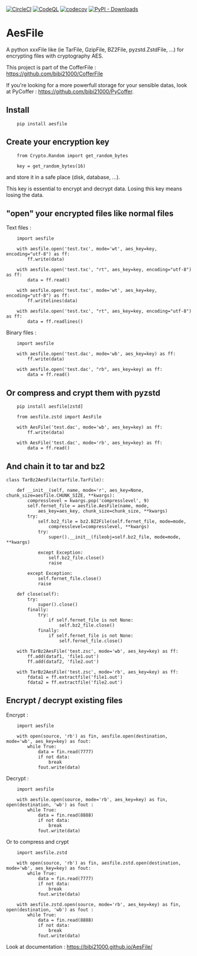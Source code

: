 [![CircleCI](https://dl.circleci.com/status-badge/img/gh/bibi21000/AesFile/tree/main.svg?style=svg)](https://dl.circleci.com/status-badge/redirect/gh/bibi21000/AesFile/tree/main)
[![CodeQL](https://github.com/bibi21000/AesFile/actions/workflows/codeql-analysis.yml/badge.svg)](https://github.com/bibi21000/AesFile/actions/workflows/codeql-analysis.yml)
[![codecov](https://codecov.io/gh/bibi21000/AesFile/graph/badge.svg?token=4124GIOJAK)](https://codecov.io/gh/bibi21000/AesFile)
[![PyPI - Downloads](https://img.shields.io/pypi/dm/aesfile)](https://pypi.org/project/aesfile/)

# AesFile

A python xxxFile like (ie TarFile, GzipFile, BZ2File, pyzstd.ZstdFile, ...)
for encrypting files with cryptography AES.

This project is part of the CofferFile : https://github.com/bibi21000/CofferFile

If you're looking for a more powerfull storage for your sensible datas,
look at PyCoffer : https://github.com/bibi21000/PyCoffer.


## Install

```
    pip install aesfile
```

## Create your encryption key

```
    from Crypto.Random import get_random_bytes

    key = get_random_bytes(16)
```
and store it in a safe place (disk, database, ...).

This key is essential to encrypt and decrypt data.
Losing this key means losing the data.

## "open" your encrypted files like normal files

Text files :

```
    import aesfile

    with aesfile.open('test.txc', mode='wt', aes_key=key, encoding="utf-8") as ff:
        ff.write(data)

    with aesfile.open('test.txc', "rt", aes_key=key, encoding="utf-8") as ff:
        data = ff.read()

    with aesfile.open('test.txc', mode='wt', aes_key=key, encoding="utf-8") as ff:
        ff.writelines(data)

    with aesfile.open('test.txc', "rt", aes_key=key, encoding="utf-8") as ff:
        data = ff.readlines()
```

Binary files :

```
    import aesfile

    with aesfile.open('test.dac', mode='wb', aes_key=key) as ff:
        ff.write(data)

    with aesfile.open('test.dac', "rb", aes_key=key) as ff:
        data = ff.read()
```

## Or compress and crypt them with pyzstd

```
    pip install aesfile[zstd]
```

```
    from aesfile.zstd import AesFile

    with AesFile('test.dac', mode='wb', aes_key=key) as ff:
        ff.write(data)

    with AesFile('test.dac', mode='rb', aes_key=key) as ff:
        data = ff.read()
```

## And chain it to tar and bz2

```
class TarBz2AesFile(tarfile.TarFile):

    def __init__(self, name, mode='r', aes_key=None, chunk_size=aesfile.CHUNK_SIZE, **kwargs):
        compresslevel = kwargs.pop('compresslevel', 9)
        self.fernet_file = aesfile.AesFile(name, mode,
            aes_key=aes_key, chunk_size=chunk_size, **kwargs)
        try:
            self.bz2_file = bz2.BZ2File(self.fernet_file, mode=mode,
                compresslevel=compresslevel, **kwargs)
            try:
                super().__init__(fileobj=self.bz2_file, mode=mode, **kwargs)

            except Exception:
                self.bz2_file.close()
                raise

        except Exception:
            self.fernet_file.close()
            raise

    def close(self):
        try:
            super().close()
        finally:
            try:
                if self.fernet_file is not None:
                    self.bz2_file.close()
            finally:
                if self.fernet_file is not None:
                    self.fernet_file.close()

    with TarBz2AesFile('test.zsc', mode='wb', aes_key=key) as ff:
        ff.add(dataf1, 'file1.out')
        ff.add(dataf2, 'file2.out')

    with TarBz2AesFile('test.zsc', mode='rb', aes_key=key) as ff:
        fdata1 = ff.extractfile('file1.out')
        fdata2 = ff.extractfile('file2.out')
```

## Encrypt / decrypt existing files

Encrypt :
```
    import aesfile

    with open(source, 'rb') as fin, aesfile.open(destination, mode='wb', aes_key=key) as fout:
        while True:
            data = fin.read(7777)
            if not data:
                break
            fout.write(data)
```

Decrypt :
```
    import aesfile

    with aesfile.open(source, mode='rb', aes_key=key) as fin, open(destination, 'wb') as fout :
        while True:
            data = fin.read(8888)
            if not data:
                break
            fout.write(data)
```

Or to compress and crypt

```
    import aesfile.zstd

    with open(source, 'rb') as fin, aesfile.zstd.open(destination, mode='wb', aes_key=key) as fout:
        while True:
            data = fin.read(7777)
            if not data:
                break
            fout.write(data)

    with aesfile.zstd.open(source, mode='rb', aes_key=key) as fin, open(destination, 'wb') as fout :
        while True:
            data = fin.read(8888)
            if not data:
                break
            fout.write(data)
```

Look at documentation : https://bibi21000.github.io/AesFile/

